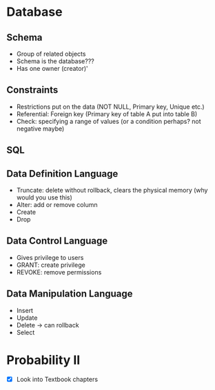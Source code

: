 # Database 
## Schema
- Group of related objects 
- Schema is the database???
- Has one owner (creator)'
## Constraints
- Restrictions put on the data (NOT NULL, Primary key, Unique etc.)
- Referential:  Foreign key (Primary key of table A put into table B)
- Check: specifying a range of values (or a condition perhaps? not negative maybe)

## SQL
## Data Definition Language
- Truncate: delete without rollback, clears the physical memory (why would you use this)
- Alter: add or remove column
- Create
- Drop

## Data Control Language
- Gives privilege to users
- GRANT: create privilege 
- REVOKE: remove permissions
## Data Manipulation Language
- Insert
- Update
- Delete -> can rollback
- Select

# Probability II 
- [x] Look into Textbook chapters